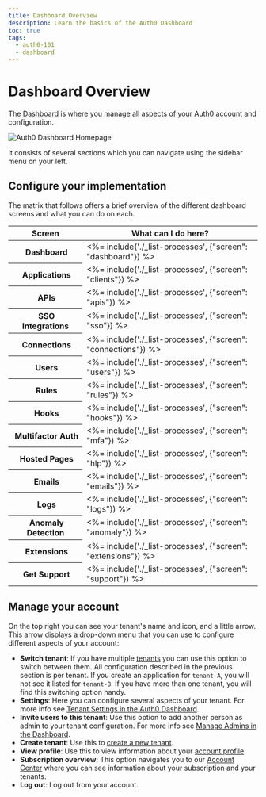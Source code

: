 ```yaml
---
title: Dashboard Overview
description: Learn the basics of the Auth0 Dashboard
toc: true
tags:
  - auth0-101
  - dashboard
---
```

# Dashboard Overview

The [Dashboard](${manage_url}) is where you manage all aspects of your Auth0 account and configuration.

![Auth0 Dashboard Homepage](/media/articles/getting-started/auth0-dashboard.png)

It consists of several sections which you can navigate using the sidebar menu on your left.

## Configure your implementation

The matrix that follows offers a brief overview of the different dashboard screens and what you can do on each.

<table class="table">
    <thead>
        <tr>
            <th class="info"><strong>Screen</strong></th>
            <th class="info" colspan="3"><strong>What can I do here?</strong></th>
        </tr>
    </thead>
    <tbody>
        <tr>
            <th><i class="icon icon-budicon-497"></i>&nbsp;Dashboard</th>
            <td colspan="3"><%= include('./_list-processes', {"screen": "dashboard"}) %></td>
        </tr>
        <tr>
            <th><i class="icon icon-budicon-375"></i>&nbsp;Applications</th>
            <td colspan="3"><%= include('./_list-processes', {"screen": "clients"}) %></td>
        </tr>
        <tr>
            <th><i class="icon icon-budicon-546"></i>&nbsp;APIs</th>
            <td colspan="3"><%= include('./_list-processes', {"screen": "apis"}) %></td>
        </tr>
        <tr>
            <th><i class="icon icon-budicon-143"></i>&nbsp;SSO Integrations</th>
            <td colspan="3"><%= include('./_list-processes', {"screen": "sso"}) %></td>
        </tr>
        <tr>
            <th><i class="icon icon-budicon-341"></i>&nbsp;Connections</th>
            <td colspan="3"><%= include('./_list-processes', {"screen": "connections"}) %></td>
        </tr>
        <tr>
            <th><i class="icon icon-budicon-292"></i>&nbsp;Users</th>
            <td colspan="3"><%= include('./_list-processes', {"screen": "users"}) %></td>
        </tr>
        <tr>
            <th><i class="icon icon-budicon-173"></i>&nbsp;Rules</th>
            <td colspan="3"><%= include('./_list-processes', {"screen": "rules"}) %></td>
        </tr>
        <tr>
            <th><i class="icon icon-budicon-346"></i>&nbsp;Hooks</th>
            <td colspan="3"><%= include('./_list-processes', {"screen": "hooks"}) %></td>
        </tr>
        <tr>
            <th><i class="icon icon-budicon-243"></i>&nbsp;Multifactor Auth</th>
            <td colspan="3"><%= include('./_list-processes', {"screen": "mfa"}) %></td>
        </tr>
        <tr>
            <th><i class="icon icon-budicon-725"></i>&nbsp;Hosted Pages</th>
            <td colspan="3"><%= include('./_list-processes', {"screen": "hlp"}) %></td>
        </tr>
        <tr>
            <th><i class="icon icon-budicon-778"></i>&nbsp;Emails</th>
            <td colspan="3"><%= include('./_list-processes', {"screen": "emails"}) %></td>
        </tr>
        <tr>
            <th><i class="icon icon-budicon-754"></i>&nbsp;Logs</th>
            <td colspan="3"><%= include('./_list-processes', {"screen": "logs"}) %></td>
        </tr>
        <tr>
            <th><i class="icon icon-budicon-528"></i>&nbsp;Anomaly Detection</th>
            <td colspan="3"><%= include('./_list-processes', {"screen": "anomaly"}) %></td>
        </tr>
        <tr>
            <th><i class="icon icon-budicon-324"></i>&nbsp;Extensions</th>
            <td colspan="3"><%= include('./_list-processes', {"screen": "extensions"}) %></td>
        </tr>
        <tr>
            <th><i class="icon icon-budicon-803"></i>&nbsp;Get Support</th>
            <td colspan="3"><%= include('./_list-processes', {"screen": "support"}) %></td>
        </tr>
    </tbody>
</table>

## Manage your account

On the top right you can see your tenant's name and icon, and a little arrow. This arrow displays a drop-down menu that you can use to configure different aspects of your account:

- **Switch tenant**: If you have multiple [tenants](/getting-started/the-basics#account-and-tenants) you can use this option to switch between them. All configuration described in the previous section is per tenant. If you create an application for `tenant-A`, you will not see it listed for `tenant-B`. If you have more than one tenant, you will find this switching option handy. 
- **Settings**: Here you can configure several aspects of your tenant. For more info see [Tenant Settings in the Auth0 Dashboard](/dashboard/dashboard-tenant-settings).
- **Invite users to this tenant**: Use this option to add another person as admin to your tenant configuration. For more info see [Manage Admins in the Dashboard](/dashboard/manage-dashboard-admins). 
- **Create tenant**: Use this to [create a new tenant](/getting-started/the-basics#account-and-tenants).
- **View profile**: Use this to view information about your [account profile](${manage_url}/#/profile).
- **Subscription overview**: This option navigates you to our [Account Center](${env.DOMAIN_URL_SUPPORT}/tenants/public) where you can see information about your subscription and your tenants.
- **Log out**: Log out from your account.
